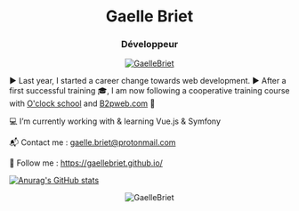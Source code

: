 <h1 align="center">Gaelle Briet</h1>
<h3 align="center">Développeur</h3>

<p align="center"> <a href="https://github.com/ryo-ma/github-profile-trophy"><img src="https://github-profile-trophy.vercel.app/?username=GaelleBriet" alt="GaelleBriet" /></a> </p>


▶ Last year, I started a career change towards web development.
▶ After a first successful training 🎓, I am now following a cooperative training course with [O'clock school](https://oclock.io/) and [B2pweb.com](https://www.b2pweb.com/fr/) 🚚

💻 I’m currently working with & learning Vue.js & Symfony 
          

📬 Contact me :
gaelle.briet@protonmail.com

📌 Follow me :
https://gaellebriet.github.io/

[![Anurag's GitHub stats](https://github-readme-stats.vercel.app/api?username=GaelleBriet)](https://github.com/anuraghazra/github-readme-stats)

<p align="center"> <img src="https://komarev.com/ghpvc/?username=GaelleBriet&label=Profile%20views&color=0e75b6&style=flat" alt="GaelleBriet" /></p>
